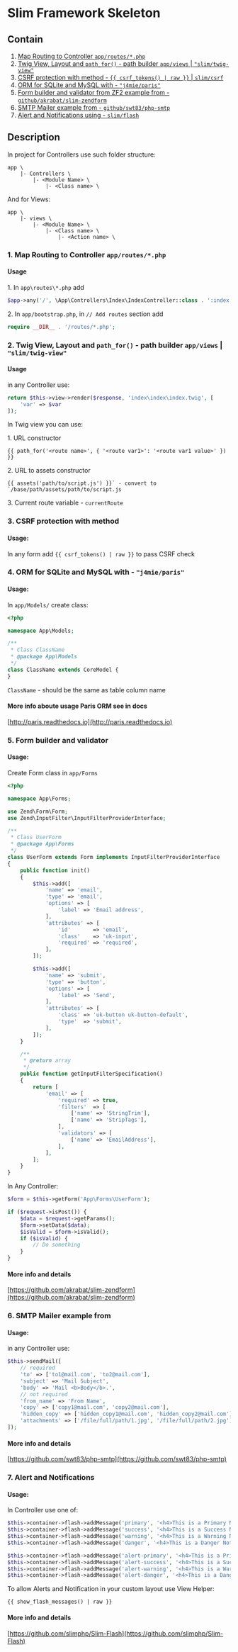 # Slim Framework Skeleton

## Contain
1. [Map Routing to Controller `app/routes/*.php`](#1-map-routing-to-controller-approutesphp)
2. [Twig View, Layout and `path_for()` - path builder `app/views` | `"slim/twig-view"`](#2-twig-view-layout-and-path_for---path-builder-appviews--slimtwig-view)
3. [CSRF protection with method - `{{ csrf_tokens() | raw }}` | `slim/csrf`](#3-csrf-protection-with-method)
4. [ORM for SQLite and MySQL with - `"j4mie/paris"`](#4-orm-for-sqlite-and-mysql-with---j4mieparis)
5. [Form builder and validator from ZF2 example from - `github/akrabat/slim-zendform`](#5-form-builder-and-validator)
6. [SMTP Mailer example from - `github/swt83/php-smtp`](#6-smtp-mailer-example-from)
7. [Alert and Notifications using - `slim/flash`](#7-alert-and-notifications)

## Description
In project for Controllers use such folder structure:
```text
app \
    |- Controllers \
        |- <Module Name> \
            |- <Class name> \
```
And for Views:
```text
app \
    |- views \
        |- <Module Name> \
            |- <Class name> \
                |- <Action name> \
```

### 1. Map Routing to Controller `app/routes/*.php`
#### Usage
1\. In `app\routes\*.php` add

```php
$app->any('/', \App\Controllers\Index\IndexController::class . ':index')->setName('home');
```

2\. In `app/bootstrap.php`, in `// Add routes` section add

```php
require __DIR__ . '/routes/*.php';
```

### 2. Twig View, Layout and `path_for()` - path builder `app/views` | `"slim/twig-view"`
#### Usage
in any Controller use:
```php
return $this->view->render($response, 'index\index\index.twig', [
    'var' => $var
]);
```

In Twig view you can use:

1\. URL constructor

```twig
{{ path_for('<route name>', { '<route var1>': '<route var1 value>' }) }}
```

2\. URL to assets constructor
```twig
{{ assets('path/to/script.js') }}` - convert to `/base/path/assets/path/to/script.js
```

3\. Current route variable - `currentRoute`

### 3. CSRF protection with method
#### Usage:
In any form add `{{ csrf_tokens() | raw }}` to pass CSRF check

### 4. ORM for SQLite and MySQL with - `"j4mie/paris"`
#### Usage:
In `app/Models/` create class:
```php
<?php

namespace App\Models;

/**
 * Class ClassName
 * @package App\Models
 */
class ClassName extends CoreModel {
}
```

`ClassName` - should be the same as table column name

#### More info aboute usage Paris ORM see in docs
[http://paris.readthedocs.io](http://paris.readthedocs.io)

### 5. Form builder and validator
#### Usage:
Create Form class in `app/Forms`
```php
<?php

namespace App\Forms;

use Zend\Form\Form;
use Zend\InputFilter\InputFilterProviderInterface;

/**
 * Class UserForm
 * @package App\Forms
 */
class UserForm extends Form implements InputFilterProviderInterface
{
    public function init()
    {
        $this->add([
            'name' => 'email',
            'type' => 'email',
            'options' => [
                'label' => 'Email address',
            ],
            'attributes' => [
                'id'       => 'email',
                'class'    => 'uk-input',
                'required' => 'required',
            ],
        ]);

        $this->add([
            'name' => 'submit',
            'type' => 'button',
            'options' => [
                'label' => 'Send',
            ],
            'attributes' => [
                'class' => 'uk-button uk-button-default',
                'type'  => 'submit',
            ],
        ]);
    }

    /**
     * @return array
     */
    public function getInputFilterSpecification()
    {
        return [
            'email' => [
                'required' => true,
                'filters'  => [
                    ['name' => 'StringTrim'],
                    ['name' => 'StripTags'],
                ],
                'validators' => [
                    ['name' => 'EmailAddress'],
                ],
            ],
        ];
    }
}

```

In Any Controller:
```php
$form = $this->getForm('App\Forms\UserForm');

if ($request->isPost()) {
    $data = $request->getParams();
    $form->setData($data);
    $isValid = $form->isValid();
    if ($isValid) {
        // Do something
    }
}
```

#### More info and details
[https://github.com/akrabat/slim-zendform](https://github.com/akrabat/slim-zendform)

### 6. SMTP Mailer example from
#### Usage:
in any Controller use:
```php
$this->sendMail([
    // required
    'to' => ['to1@mail.com', 'to2@mail.com'],
    'subject' => 'Mail Subject',
    'body' => 'Mail <b>Body</b>.',
    // not required
    'from_name' => 'From Name',
    'copy' => ['copy1@mail.com', 'copy2@mail.com'],
    'hidden_copy' => ['hidden_copy1@mail.com', 'hidden_copy2@mail.com'],
    'attachments' => ['/file/full/path/1.jpg', '/file/full/path/2.jpg']
]);
```

#### More info and details
[https://github.com/swt83/php-smtp](https://github.com/swt83/php-smtp)

### 7. Alert and Notifications
#### Usage:
In Controller use one of:
```php
$this->container->flash->addMessage('primary', '<h4>This is a Primary Notification</h4>');
$this->container->flash->addMessage('success', '<h4>This is a Success Notification</h4>');
$this->container->flash->addMessage('warning', '<h4>This is a Warning Notification</h4>');
$this->container->flash->addMessage('danger', '<h4>This is a Danger Notification</h4>');

$this->container->flash->addMessage('alert-primary', '<h4>This is a Primary Alert</h4>');
$this->container->flash->addMessage('alert-success', '<h4>This is a Success Alert</h4>');
$this->container->flash->addMessage('alert-warning', '<h4>This is a Warning Alert</h4>');
$this->container->flash->addMessage('alert-danger', '<h4>This is a Danger Alert</h4>');
```

To allow Alerts and Notification in your custom layout use View Helper:
```twig
{{ show_flash_messages() | raw }}
```

#### More info and details
[https://github.com/slimphp/Slim-Flash](https://github.com/slimphp/Slim-Flash)